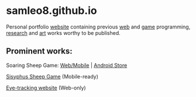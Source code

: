 # samleo8.github.io

Personal portfolio [website](https://samleo8.github.io) containing previous [web](https://samleo8.github.io/web) and [game](https://samleo8.github.io/games) programming, [research](https://samleo8.github.io/research) and [art](https://samleo8.github.io/art) works worthy to be published.

## Prominent works:

Soaring Sheep Game: [Web/Mobile](https://samleo.github.io/SisyphusSheep/) | [Android Store](https://play.google.com/store/apps/details?id=io.samleo8.SoaringSheep&hl=en)

[Sisyphus Sheep Game](https://samleo.github.io/SisyphusSheep/) (Mobile-ready)

[Eye-tracking website](https://samleo.github.io/eye-tracking-website/) (Web-only)

